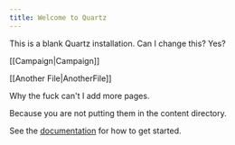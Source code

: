 ```yaml
---
title: Welcome to Quartz
---
```


This is a blank Quartz installation. Can I change this? Yes?

[[Campaign|Campaign]]

[[Another File|AnotherFile]]

Why the fuck can't I add more pages.

Because you are not putting them in the content directory.


See the [documentation](https://quartz.jzhao.xyz) for how to get started.
